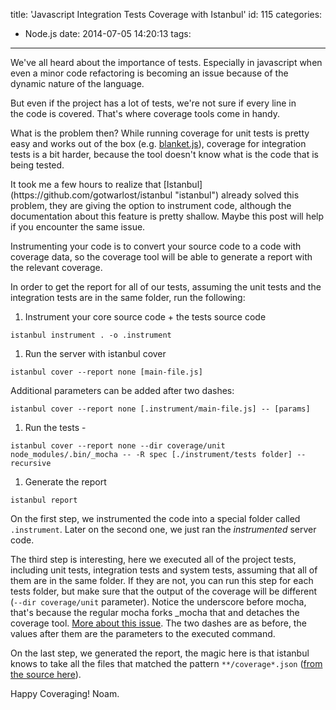 title: 'Javascript Integration Tests Coverage with Istanbul'
id: 115
categories:
  - Node.js
date: 2014-07-05 14:20:13
tags:
---

We've all heard about the importance of tests. Especially in javascript when even a minor code refactoring is becoming an issue because of the dynamic nature of the language.

But even if the project has a lot of tests, we're not sure if every line in the code is covered. That's where coverage tools come in handy.

What is the problem then? While running coverage for unit tests is pretty easy and works out of the box (e.g. [blanket.js](http://blanketjs.org "Blanket.js")), coverage for integration tests is a bit harder, because the tool doesn't know what is the code that is being tested.

<!--more-->It took me a few hours to realize that [Istanbul](https://github.com/gotwarlost/istanbul "istanbul") already solved this problem, they are giving the option to instrument code, although the documentation about this feature is pretty shallow. Maybe this post will help if you encounter the same issue.

Instrumenting your code is to convert your source code to a code with coverage data, so the coverage tool will be able to generate a report with the relevant coverage.

In order to get the report for all of our tests, assuming the unit tests and the integration tests are in the same folder, run the following:

1. Instrument your core source code + the tests source code
  ```
  istanbul instrument . -o .instrument
  ```

1. Run the server with istanbul cover
  ```
  istanbul cover --report none [main-file.js]
  ```

  Additional parameters can be added after two dashes:
  ```
  istanbul cover --report none [.instrument/main-file.js] -- [params]
  ```

1. Run the tests -
  ```
  istanbul cover --report none --dir coverage/unit node_modules/.bin/_mocha -- -R spec [./instrument/tests folder] --recursive
  ```

1. Generate the report
  ```
  istanbul report
  ```

On the first step, we instrumented the code into a special folder called `.instrument`. Later on the second one, we just ran the _instrumented_ server code.

The third step is interesting, here we executed all of the project tests, including unit tests, integration tests and system tests, assuming that all of them are in the same folder. If they are not, you can run this step for each tests folder, but make sure that the output of the coverage will be different (`--dir coverage/unit` parameter).
Notice the underscore before mocha, that's because the regular mocha forks _mocha that and detaches the coverage tool. [More about this issue](https://github.com/gotwarlost/istanbul/issues/44#issuecomment-16093330 "_mocha vs mocha").
The two dashes are as before, the values after them are the parameters to the executed command.

On the last step, we generated the report, the magic here is that istanbul knows to take all the files that matched the pattern `**/coverage*.json` ([from the source here](https://github.com/gotwarlost/istanbul/blob/master/lib/command/report.js "Istanbul source code")).

Happy Coveraging!
Noam.